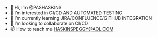 - 👋 Hi, I’m @PASHASKINS
- 👀 I’m interested in CI/CD AND AUTOMATED TESTING
- 🌱 I’m currently learning JIRA/CONFLUENCE/GITHUB INTEGRATION
- 💞️ I’m looking to collaborate on CI/CD
- 📫 How to reach me HASKINSPEGGY@AOL.COM

<!---
PASHASKINS/PASHASKINS is a ✨ special ✨ repository because its `README.md` (this file) appears on your GitHub profile.
You can click the Preview link to take a look at your changes.
--->
